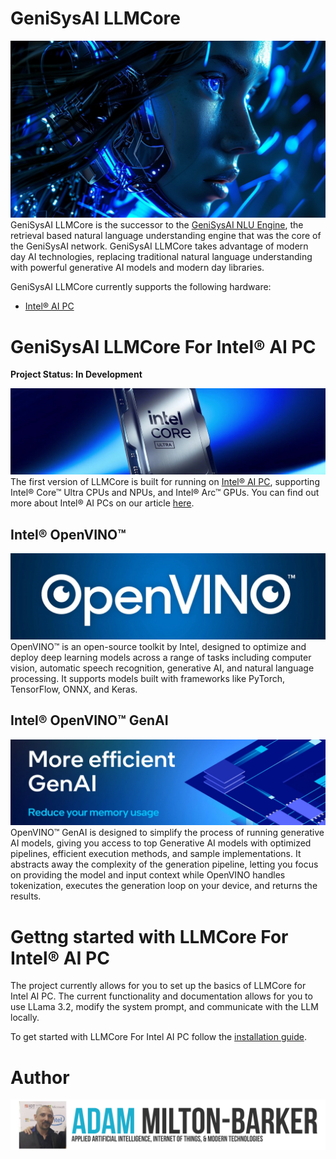 # GeniSysAI LLMCore
[![GeniSysAI LLMCore](assets/img/genisys-ai-banner.jpg)](https://github.com/GeniSysAI/LLMCore)
GeniSysAI LLMCore is the successor to the [GeniSysAI NLU Engine](https://github.com/GeniSysAI/Vision "GeniSysAI NLU Engine"), the retrieval based natural language understanding engine that was the core of the GeniSysAI network. GeniSysAI LLMCore takes advantage of modern day AI technologies, replacing traditional natural language understanding with powerful generative AI models and modern day libraries. 

GeniSysAI LLMCore currently supports the following hardware:

- [Intel® AI PC](IntelAiPC "Intel® AI PC")

# GeniSysAI LLMCore For Intel® AI PC
**Project Status: In Development** 

[![Intel® AI PC](assets/img/intel-core-ultra.webp)](https://www.intel.co.uk/content/www/uk/en/products/docs/processors/core-ultra/ai-pc.html)
The first version of LLMCore is built for running on [Intel® AI PC](https://www.cognitech.systems/blog/artificial-intelligence/ai-pcs/entry/intel-ai-pc-dev-kit-web-nn-llama-3-2 "Intel® AI PC"), supporting Intel® Core™ Ultra CPUs and NPUs, and Intel® Arc™ GPUs. You can find out more about Intel® AI PCs on our article [here](https://www.cognitech.systems/blog/artificial-intelligence/ai-pcs/entry/intel-ai-pc-dev-kit-web-nn-llama-3-2 "Intel® AI PC Development Kit").

## Intel® OpenVINO™
[![Intel® OpenVINO™](assets/img/intel-openvino.webp)](https://github.com/openvinotoolkit/openvino)
OpenVINO™ is an open-source toolkit by Intel, designed to optimize and deploy deep learning models across a range of tasks including computer vision, automatic speech recognition, generative AI, and natural language processing. It supports models built with frameworks like PyTorch, TensorFlow, ONNX, and Keras. 

## Intel® OpenVINO™ GenAI
[![Intel® OpenVINO™ GenAI](assets/img/intel-openvino-genai.webp)](https://github.com/openvinotoolkit/openvino.genai)
OpenVINO™ GenAI is designed to simplify the process of running generative AI models, giving you access to top Generative AI models with optimized pipelines, efficient execution methods, and sample implementations. It abstracts away the complexity of the generation pipeline, letting you focus on providing the model and input context while OpenVINO handles tokenization, executes the generation loop on your device, and returns the results. 

# Gettng started with LLMCore For Intel® AI PC
The project currently allows for you to set up the basics of LLMCore for Intel AI PC. The current functionality and documentation allows for you to use LLama 3.2, modify the system prompt, and communicate with the LLM locally.

To get started with LLMCore For Intel AI PC follow the [installation guide](IntelAiPC/README.md "Intel® AI PC installation guide").

# Author
[![Adam Milton-Barker](assets/img/adam-milton-barker.png)](https://www.adammiltonbarker.com)
